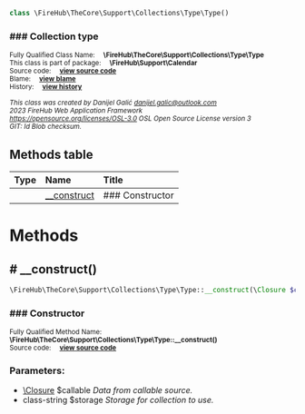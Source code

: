 
```php
class \FireHub\TheCore\Support\Collections\Type\Type()
```

### ### Collection type
<sub>Fully Qualified Class Name:  **\FireHub\TheCore\Support\Collections\Type\Type**</sub><br>
<sub>This class is part of package:  **\FireHub\Support\Calendar**</sub><br>
<sub>Source code:  **[view source code](https://github.com/The-FireHub-Project/TheCore/blob/v1.0/src/support/collections/type/firehub.Type.php#L23)**</sub><br>
<sub>Blame:  **[view blame](https://github.com/The-FireHub-Project/TheCore/blame/v1.0/src/support/collections/type/firehub.Type.php)**</sub><br>
<sub>History:  **[view history](https://github.com/The-FireHub-Project/TheCore/commits/v1.0/src/support/collections/type/firehub.Type.php)**</sub><br>

<sub>_This class was created by Danijel Galić <danijel.galic@outlook.com>_</sub><br>
<sub>_2023 FireHub Web Application Framework_</sub><br>
<sub>_<https://opensource.org/licenses/OSL-3.0> OSL Open Source License version 3_</sub><br>
<sub>_GIT: $Id$ Blob checksum._</sub><br>



## Methods table

| Type  | Name  | Title |
| :---  | :---  | :---  |
||<a href="#__construct()">__construct</a>|### Constructor|


# Methods


<h2><a name="__construct()"># __construct()</a></h2>

```php
\FireHub\TheCore\Support\Collections\Type\Type::__construct(\Closure $callable, class-string $storage)
```

### ### Constructor
<sub>Fully Qualified Method Name:  **\FireHub\TheCore\Support\Collections\Type\Type::__construct()**</sub><br>
<sub>Source code:  **[view source code](https://github.com/The-FireHub-Project/TheCore/blob/v1.0/src/support/collections/type/firehub.Type.php#L36)**</sub><br>


### Parameters:

* [\Closure](./Closure) $callable _Data from callable source._
* class-string $storage _Storage for collection to use._


